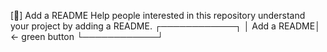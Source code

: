[📄]  Add a README
Help people interested in this repository understand your project by adding a README.
            ┌────────────┐
            │ Add a README│   ← green button
            └────────────┘
